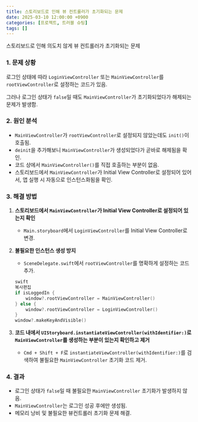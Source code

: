 ```yaml
---
title: 스토리보드로 인해 뷰 컨트롤러가 초기화되는 문제
date: 2025-03-10 12:00:00 +0900
categories: [프로젝트, 트러블 슈팅]
tags: []
---
```


스토리보드로 인해 의도치 않게 뷰 컨트롤러가 초기화되는 문제

### 1. 문제 상황

로그인 상태에 따라 `LoginViewController` 또는 `MainViewController`를 `rootViewController`로 설정하는 코드가 있음.

그러나 로그인 상태가 `false`일 때도 `MainViewController`가 초기화되었다가 해제되는 문제가 발생함.

### 2. 원인 분석

- `MainViewController`가 `rootViewController`로 설정되지 않았는데도 `init()`이 호출됨.
- `deinit`을 추가해보니 `MainViewController`가 생성되었다가 곧바로 해제됨을 확인.
- 코드 상에서 `MainViewController()`를 직접 호출하는 부분이 없음.
- 스토리보드에서 `MainViewController`가 Initial View Controller로 설정되어 있어서, 앱 실행 시 자동으로 인스턴스화됨을 확인.

### 3. 해결 방법

1. **스토리보드에서 `MainViewController`가 Initial View Controller로 설정되어 있는지 확인**
    - `Main.storyboard`에서 `LoginViewController`를 Initial View Controller로 변경.
2. **불필요한 인스턴스 생성 방지**
    - `SceneDelegate.swift`에서 `rootViewController`를 명확하게 설정하는 코드 추가.
    
    ```swift
    swift
    복사편집
    if isLoggedIn {
        window?.rootViewController = MainViewController()
    } else {
        window?.rootViewController = LoginViewController()
    }
    window?.makeKeyAndVisible()
    
    ```
    
3. **코드 내에서 `UIStoryboard.instantiateViewController(withIdentifier:)`로 `MainViewController`를 생성하는 부분이 있는지 확인하고 제거**
    - `Cmd + Shift + F`로 `instantiateViewController(withIdentifier:)`를 검색하여 불필요한 `MainViewController` 초기화 코드 제거.

### 4. 결과

- 로그인 상태가 `false`일 때 불필요한 `MainViewController` 초기화가 발생하지 않음.
- `MainViewController`는 로그인 성공 후에만 생성됨.
- 메모리 낭비 및 불필요한 뷰컨트롤러 초기화 문제 해결.

